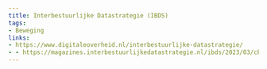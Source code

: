 ```yaml
---
title: Interbestuurlijke Datastrategie (IBDS)
tags:
- Beweging
links:
- https://www.digitaleoverheid.nl/interbestuurlijke-datastrategie/
- - https://magazines.interbestuurlijkedatastrategie.nl/ibds/2023/03/cbs-beschermde-data-delen
---
```


